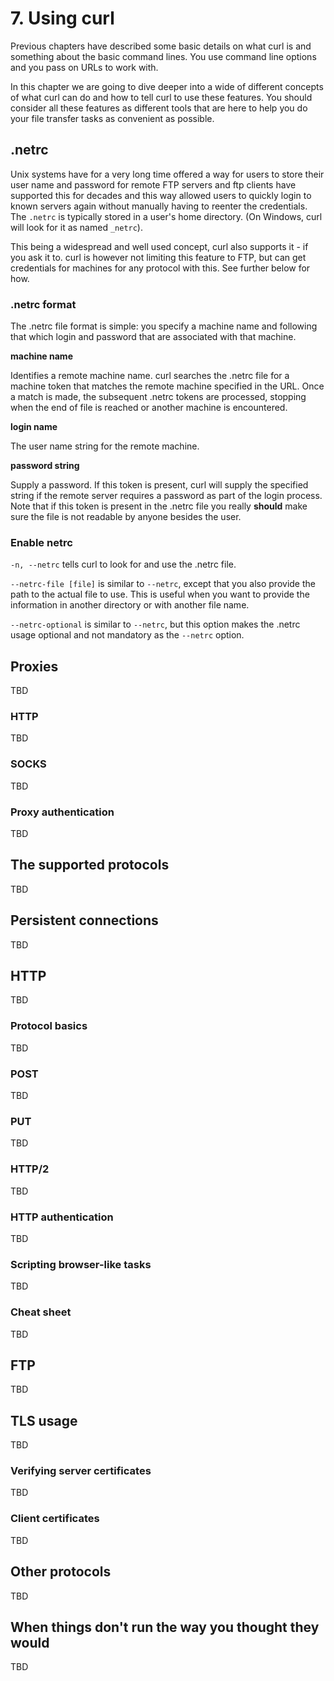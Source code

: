 # 7. Using curl

Previous chapters have described some basic details on what curl is and
something about the basic command lines. You use command line options and you
pass on URLs to work with.

In this chapter we are going to dive deeper into a wide of different concepts
of what curl can do and how to tell curl to use these features. You should
consider all these features as different tools that are here to help you do
your file transfer tasks as convenient as possible.

## .netrc

Unix systems have for a very long time offered a way for users to store their
user name and password for remote FTP servers and ftp clients have supported
this for decades and this way allowed users to quickly login to known servers
again without manually having to reenter the credentials. The `.netrc` is
typically stored in a user's home directory. (On Windows, curl will look for
it as named `_netrc`).

This being a widespread and well used concept, curl also supports it - if you
ask it to. curl is however not limiting this feature to FTP, but can get
credentials for machines for any protocol with this. See further below for
how.

### .netrc format

The .netrc file format is simple: you specify a machine name and following
that which login and password that are associated with that machine.

**machine name**

Identifies a remote machine name.  curl searches the .netrc file for a machine
token that matches the remote machine specified in the URL.  Once a match is
made, the subsequent .netrc tokens are processed, stopping when the end of
file is reached or another machine is encountered.

**login name**

The user name string for the remote machine.

**password string**

Supply a password.  If this token is present, curl will supply the specified
string if the remote server requires a password as part of the login process.
Note that if this token is present in the .netrc file you really **should**
make sure the file is not readable by anyone besides the user.

### Enable netrc

`-n, --netrc` tells curl to look for and use the .netrc file.

`--netrc-file [file]` is similar to `--netrc`, except that you also provide
the path to the actual file to use. This is useful when you want to provide
the information in another directory or with another file name.

`--netrc-optional` is similar to `--netrc`, but this option makes the .netrc
usage optional and not mandatory as the `--netrc` option.

## Proxies

TBD

### HTTP

TBD

### SOCKS

TBD

### Proxy authentication

TBD

## The supported protocols

TBD

## Persistent connections

TBD

## HTTP

TBD

### Protocol basics
 
TBD

### POST

TBD

### PUT

TBD

### HTTP/2

TBD

### HTTP authentication

TBD

### Scripting browser-like tasks

TBD

### Cheat sheet

TBD

## FTP

TBD

## TLS usage

TBD

### Verifying server certificates

TBD

### Client certificates

TBD

## Other protocols

TBD

## When things don't run the way you thought they would

TBD
